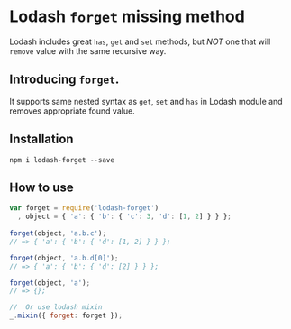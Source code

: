 # Lodash `forget` missing method
Lodash includes great `has`, `get` and `set` methods, but _NOT_ one that will `remove` value with the same recursive way. 

## Introducing `forget`. 
It supports same nested syntax as `get`, `set` and `has` in Lodash module and removes appropriate found value.

## Installation
```
npm i lodash-forget --save
```
## How to use
```js
var forget = require('lodash-forget')
  , object = { 'a': { 'b': { 'c': 3, 'd': [1, 2] } } };
   
forget(object, 'a.b.c');
// => { 'a': { 'b': { 'd': [1, 2] } } };

forget(object, 'a.b.d[0]');
// => { 'a': { 'b': { 'd': [2] } } };

forget(object, 'a');
// => {};

//  Or use lodash mixin
_.mixin({ forget: forget });
```
